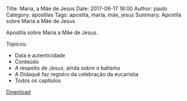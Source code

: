 Title: Maria, a Mãe de Jesus
Date: 2017-06-17 18:00
Author: paulo
Category: apostilas
Tags: apostila, maria, mãe, jesus
Summary: Apostila sobre Maria a Mãe de Jesus

Apostila sobre Maria a Mãe de Jesus.

Tópicos:

- Data e autenticidade
- Conteúdo
- A respeito de Jesus, ainda sobre o batismo
- A Didaquê faz registro da celebração da eucaristia
- Todos os capítulos


[Download](https://www.dropbox.com/s/oghi5bg3jvar1n0/Didaqu%C3%AA.pdf?dl=1)